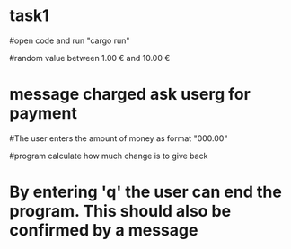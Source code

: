 # task1
#open code and run "cargo run" 

#random value between 1.00 € and 10.00 € 
# message charged ask  userg for payment
#The user enters the amount of money as format "000.00"

#program  calculate how much change is to give back
# By entering 'q' the user can end the program. This should also be confirmed by a message
